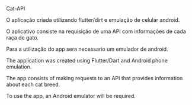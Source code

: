 Cat-API

O aplicação criada utilizando flutter/dirt e emulação de celular android.

O aplicativo consiste na requisição de uma API com informações de cada raça de gato.

Para a utilização do app sera necessario um emulador de android.


The application was created using Flutter/Dart and Android phone emulation.

The app consists of making requests to an API that provides information about each cat breed.

To use the app, an Android emulator will be required.

